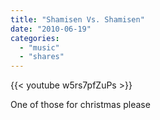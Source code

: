 ```yaml
---
title: "Shamisen Vs. Shamisen"
date: "2010-06-19"
categories:
  - "music"
  - "shares"
---
```


{{< youtube w5rs7pfZuPs >}}

One of those for christmas please
